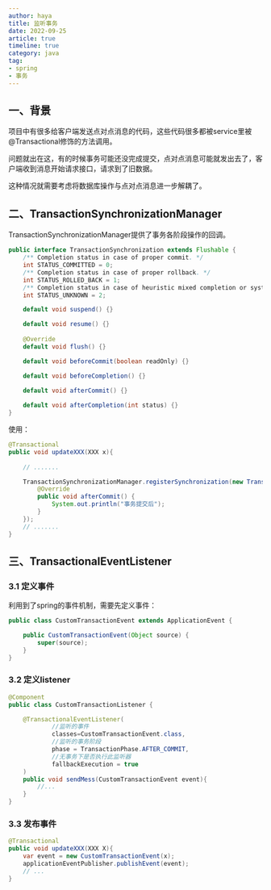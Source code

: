 ```yaml
---
author: haya
title: 监听事务
date: 2022-09-25
article: true
timeline: true
category: java
tag:
- spring
- 事务
---
```


## 一、背景
项目中有很多给客户端发送点对点消息的代码，这些代码很多都被service里被@Transactional修饰的方法调用。

问题就出在这，有的时候事务可能还没完成提交，点对点消息可能就发出去了，客户端收到消息开始请求接口，请求到了旧数据。

这种情况就需要考虑将数据库操作与点对点消息进一步解耦了。

## 二、TransactionSynchronizationManager

TransactionSynchronizationManager提供了事务各阶段操作的回调。
```java
public interface TransactionSynchronization extends Flushable {
	/** Completion status in case of proper commit. */
	int STATUS_COMMITTED = 0;
	/** Completion status in case of proper rollback. */
	int STATUS_ROLLED_BACK = 1;
	/** Completion status in case of heuristic mixed completion or system errors. */
	int STATUS_UNKNOWN = 2;

	default void suspend() {}

	default void resume() {}
    
	@Override
	default void flush() {}

	default void beforeCommit(boolean readOnly) {}

	default void beforeCompletion() {}

	default void afterCommit() {}
    
	default void afterCompletion(int status) {}
}
```

使用：
```java
@Transactional
public void updateXXX(XXX x){
    
    // .......

    TransactionSynchronizationManager.registerSynchronization(new TransactionSynchronizationAdapter() {
        @Override
        public void afterCommit() {
            System.out.println("事务提交后");
        }
    });
    // .......
}
```


## 三、TransactionalEventListener

### 3.1 定义事件
利用到了spring的事件机制，需要先定义事件：
```java
public class CustomTransactionEvent extends ApplicationEvent {

    public CustomTransactionEvent(Object source) {
        super(source);
    }
}
```

### 3.2 定义listener
```java
@Component
public class CustomTransactionListener {

    @TransactionalEventListener(
            //监听的事件
            classes=CustomTransactionEvent.class,
            //监听的事务阶段
            phase = TransactionPhase.AFTER_COMMIT,
            //无事务下是否执行此监听器
            fallbackExecution = true
    )
    public void sendMess(CustomTransactionEvent event){
        //...
    }
}
```

### 3.3 发布事件
```java
@Transactional
public void updateXXX(XXX X){
    var event = new CustomTransactionEvent(x);
    applicationEventPublisher.publishEvent(event);
    // ...
}
```

